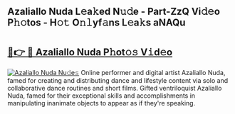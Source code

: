 ## Azaliallo Nuda L𝚎a𝚔ed N𝚞𝚍e - Part-ZzQ Vi𝚍𝚎o P𝚑𝚘tos - H𝚘𝚝 O𝚗𝚕yf𝚊ns L𝚎a𝚔s aNAQu

# <h2><a href="http://kfbawub.oniu.top/?m=Azaliallo+Nuda">🔗👉 🔴 Azaliallo Nuda P𝚑ot𝚘𝚜 V𝚒d𝚎o</a></h2>

[![Azaliallo Nuda Nu𝚍e𝚜](https://i.imgur.com/0qMVB7G.gif)](http://kfbawub.oniu.top/?m=Azaliallo+Nuda)
Online performer and digital artist Azaliallo Nuda, famed for creating and distributing dance and lifestyle content via solo and collaborative dance routines and short films. Gifted ventriloquist Azaliallo Nuda, famed for their exceptional skills and accomplishments in manipulating inanimate objects to appear as if they're speaking.  
